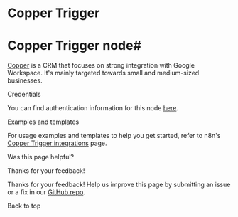# Copper Trigger

[ ](https://github.com/n8n-io/n8n-docs/edit/main/docs/integrations/builtin/trigger-nodes/n8n-nodes-base.coppertrigger.md "Edit this page")

# Copper Trigger node#

[Copper](https://www.copper.com/) is a CRM that focuses on strong integration with Google Workspace. It's mainly targeted towards small and medium-sized businesses.

Credentials

You can find authentication information for this node [here](../../credentials/copper/).

Examples and templates

For usage examples and templates to help you get started, refer to n8n's [Copper Trigger integrations](https://n8n.io/integrations/copper-trigger/) page.

Was this page helpful? 

Thanks for your feedback! 

Thanks for your feedback! Help us improve this page by submitting an issue or a fix in our [GitHub repo](https://github.com/n8n-io/n8n-docs). 

Back to top 
